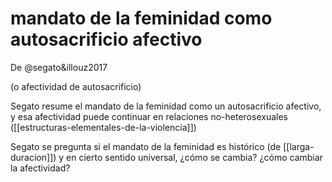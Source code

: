 # mandato de la feminidad como autosacrificio afectivo
De @segato&illouz2017

(o afectividad de autosacrificio)

Segato resume el mandato de la feminidad como un autosacrificio afectivo, y esa afectividad puede continuar en relaciones no-heterosexuales ([[estructuras-elementales-de-la-violencia]])

Segato se pregunta si el mandato de la feminidad es histórico (de [[larga-duracion]]) y en cierto sentido universal, ¿cómo se cambia? ¿cómo cambiar la afectividad?
